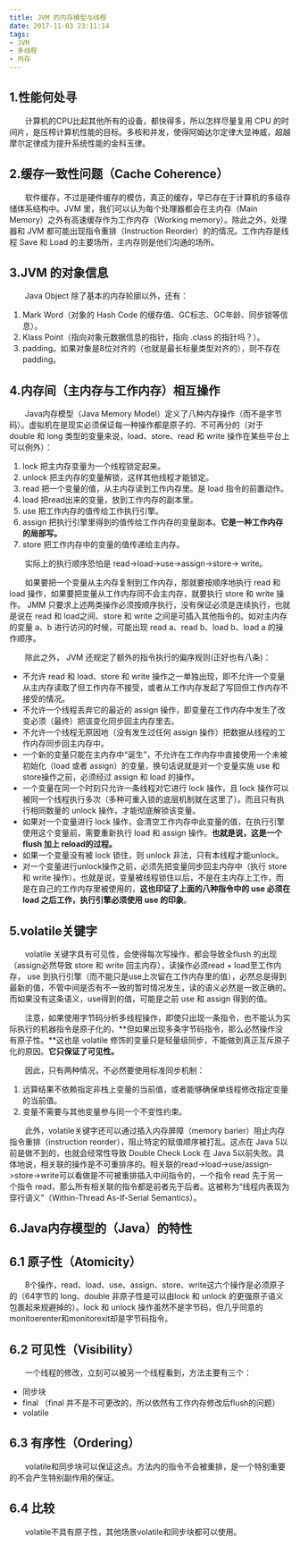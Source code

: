 ```yaml
---
title: JVM 的内存模型与线程
date: 2017-11-03 23:11:14
tags:
- JVM
- 多线程
- 内存
---
```


1.性能何处寻
-----

&emsp;&emsp;计算机的CPU比起其他所有的设备，都快得多，所以怎样尽量复用 CPU 的时间片，是压榨计算机性能的目标。多核和并发，使得阿姆达尔定律大显神威，超越摩尔定律成为提升系统性能的金科玉律。

2.缓存一致性问题（Cache Coherence）
------------------------

&emsp;&emsp;软件缓存，不过是硬件缓存的模仿，真正的缓存，早已存在于计算机的多级存储体系结构中。JVM 里，我们可以认为每个处理器都会在主内存（Main Memory）之外有高速缓存作为工作内存（Working memory）。除此之外，处理器和 JVM 都可能出现指令重排（Instruction Reorder）的的情况。工作内存是线程 Save 和 Load 的主要场所，主内存则是他们沟通的场所。

3.JVM 的对象信息
----------

&emsp;&emsp;Java Object 除了基本的内存轮廓以外，还有：

 1. Mark Word（对象的 Hash Code 的缓存值、GC标志、GC年龄、同步锁等信息）。
 2. Klass Point（指向对象元数据信息的指针，指向 .class  的指针吗？）。
 3. padding。如果对象是8位对齐的（也就是最长标量类型对齐的），则不存在padding。

4.内存间（主内存与工作内存）相互操作
----------

&emsp;&emsp;Java内存模型（Java Memory Model）定义了八种内存操作（而不是字节码）。虚拟机在是现实必须保证每一种操作都是原子的、不可再分的（对于 double 和 long 类型的变量来说，load、store、read 和 write 操作在某些平台上可以例外）：

 1. lock 把主内存变量为一个线程锁定起来。
 2. unlock 把主内存的变量解锁，这样其他线程才能锁定。
 3. read 把一个变量的值，从主内存读到工作内存里。是 load 指令的前置动作。
 4. load 把read出来的变量，放到工作内存的副本里。
 5. use 把工作内存的值传给工作执行引擎。
 6. assign 把执行引擎里得到的值传给工作内存的变量副本。**它是一种工作内存的局部写。**
 7. store 把工作内存中的变量的值传递给主内存。

&emsp;&emsp;实际上的执行顺序恐怕是 read->load->use->assign->store-> write。
 
&emsp;&emsp;如果要把一个变量从主内存复制到工作内存，那就要按顺序地执行 read 和load 操作，如果要把变量从工作内存同不会主内存，就要执行 store 和 write 操作。 JMM 只要求上述两类操作必须按顺序执行，没有保证必须是连续执行，也就是说在 read 和 load之间、store 和 write 之间是可插入其他指令的。如对主内存的变量 a、b 进行访问的时候，可能出现 read a、read b、load b、load a 的操作顺序。

&emsp;&emsp;除此之外， JVM 还规定了额外的指令执行的偏序规则(正好也有八条)：

 - 不允许 read 和 load、store 和 write 操作之一单独出现，即不允许一个变量从主内存读取了但工作内存不接受，或者从工作内存发起了写回但工作内存不接受的情况。
 - 不允许一个线程丢弃它的最近的 assign 操作，即变量在工作内存中发生了改变必须（最终）把该变化同步回主内存里去。
 - 不允许一个线程无原因地（没有发生过任何 assign 操作）把数据从线程的工作内存同步回主内存中。
 - 一个新的变量只能在主内存中“诞生”，不允许在工作内存中直接使用一个未被初始化（load 或者 assign）的变量，换句话说就是对一个变量实施 use 和 store操作之前，必须经过 assign 和 load 的操作。
 - 一个变量在同一个时刻只允许一条线程对它进行 lock 操作，且 lock 操作可以被同一个线程执行多次（多种可重入锁的底层机制就在这里了）。而且只有执行相同数量的 unlock 操作，才能彻底解锁该变量。
 - 如果对一个变量进行 lock 操作，会清空工作内存中此变量的值，在执行引擎使用这个变量前，需要重新执行 load 和 assign 操作。**也就是说，这是一个 flush 加上 reload的过程。**
 - 如果一个变量没有被 lock 锁住，则 unlock 非法，只有本线程才能unlock。
 - 对一个变量进行unlock操作之前，必须先把变量同步回主内存中（执行 store 和 write 操作）。也就是说，变量被线程锁住以后，不是在主内存上工作，而是在自己的工作内存里被使用的，**这也印证了上面的八种指令中的 use 必须在 load 之后工作，执行引擎必须使用 use 的印象**。

5.volatile关键字
-------------

&emsp;&emsp;volatile 关键字具有可见性，会使得每次写操作，都会导致全flush 的出现（assign必然导致 store 和 write 回主内存），读操作必须read + load至工作内存， use 到执行引擎（而不能只是use上次留在工作内存里的值），必然总是得到最新的值，不管中间是否有不一致的暂时情况发生，读的语义必然是一致正确的。而如果没有这条语义，use得到的值，可能是之前 use 和 assign 得到的值。

&emsp;&emsp;注意，如果使用字节码分析多线程操作，即使只出现一条指令，也不能认为实际执行的机器指令是原子化的，**但如果出现多条字节码指令，那么必然操作没有原子性。**这也是 volatile 修饰的变量只是轻量级同步，不能做到真正互斥原子化的原因。**它只保证了可见性。**

&emsp;&emsp;因此，只有两种情况，不必然要使用标准同步机制：

 1. 远算结果不依赖指定非栈上变量的当前值，或者能够确保单线程修改指定变量的当前值。
 2. 变量不需要与其他变量参与同一个不变性约束。

&emsp;&emsp;此外，volatile关键字还可以通过插入内存屏障（memory barier）阻止内存指令重排（instruction reorder），阻止特定的赋值顺序被打乱。这点在 Java 5以前是做不到的，也就会经常性导致 Double Check Lock 在 Java 5以前失败。具体地说，相关联的操作是不可重排序的。相关联的read->load->use/assign->store->write可以看做是不可被重排插入中间指令的，一个指令 read 先于另一个指令 read，那么所有相关联的指令都是前者先于后者。这被称为“线程内表现为穿行语义”（Within-Thread As-If-Serial Semantics）。

6.Java内存模型的（Java）的特性
-------------

6.1 原子性（Atomicity）
-------------
&emsp;&emsp;8个操作，read、load、use、assign、store、write这六个操作是必须原子的（64字节的 long、double 非原子性是可以由lock 和 unlock 的更强原子语义包裹起来规避掉的）。lock 和 unlock 操作虽然不是字节码，但几乎同意的 monitoerenter和monitorexit却是字节码指令。

6.2 可见性（Visibility）
-------------
&emsp;&emsp;一个线程的修改，立刻可以被另一个线程看到，方法主要有三个：
    
 - 同步块
 - final （final 并不是不可更改的，所以依然有工作内存修改后flush的问题）
 - volatile

6.3 有序性（Ordering）
-------------

&emsp;&emsp;volatile和同步块可以保证这点。方法内的指令不会被重排，是一个特别重要的不会产生特别副作用的保证。

6.4 比较
------------- 

&emsp;&emsp;volatile不具有原子性，其他场景volatile和同步块都可以使用。
